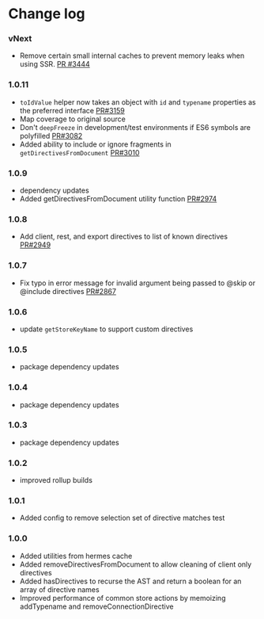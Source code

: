 # Change log

### vNext

- Remove certain small internal caches to prevent memory leaks when using SSR.
  [PR #3444](https://github.com/apollographql/apollo-client/pull/3444)

### 1.0.11
- `toIdValue` helper now takes an object with `id` and `typename` properties as the preferred interface [PR#3159](https://github.com/apollographql/apollo-client/pull/3159)
- Map coverage to original source
- Don't `deepFreeze` in development/test environments if ES6 symbols are polyfilled [PR#3082](https://github.com/apollographql/apollo-client/pull/3082)
- Added ability to include or ignore fragments in `getDirectivesFromDocument` [PR#3010](https://github.com/apollographql/apollo-client/pull/3010)

### 1.0.9
- dependency updates
- Added getDirectivesFromDocument utility function
[PR#2974](https://github.com/apollographql/apollo-client/pull/2974)

### 1.0.8
- Add client, rest, and export directives to list of known directives [PR#2949](https://github.com/apollographql/apollo-client/pull/2949)

### 1.0.7
- Fix typo in error message for invalid argument being passed to @skip or @include directives [PR#2867](https://github.com/apollographql/apollo-client/pull/2867)

### 1.0.6
- update `getStoreKeyName` to support custom directives

### 1.0.5
- package dependency updates

### 1.0.4
- package dependency updates

### 1.0.3
- package dependency updates

### 1.0.2
- improved rollup builds

### 1.0.1
- Added config to remove selection set of directive matches test

### 1.0.0
- Added utilities from hermes cache
- Added removeDirectivesFromDocument to allow cleaning of client only directives
- Added hasDirectives to recurse the AST and return a boolean for an array of directive names
- Improved performance of common store actions by memoizing addTypename and removeConnectionDirective
